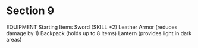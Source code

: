 # Section 9

EQUIPMENT
Starting Items
Sword (SKILL +2)
Leather Armor (reduces damage by 1)
Backpack (holds up to 8 items)
Lantern (provides light in dark areas)